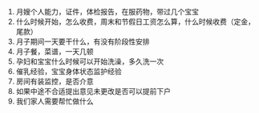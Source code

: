 1. 月嫂个人能力，证件，体检报告，在服药物，带过几个宝宝
2. 什么时候开始，怎么收费，周末和节假日工资怎么算，什么时候收费（定金，尾款）
3. 月子期间一天要干什么，有没有阶段性安排
4. 月子餐，菜谱，一天几顿
5. 孕妇和宝宝什么时候可以开始洗澡，多久洗一次
6. 催乳经验，宝宝身体状态监护经验
7. 房间有装监控，是否介意
8. 如果中途不合适提出意见未更改是否可以提前下户
9. 我们家人需要帮忙做什么